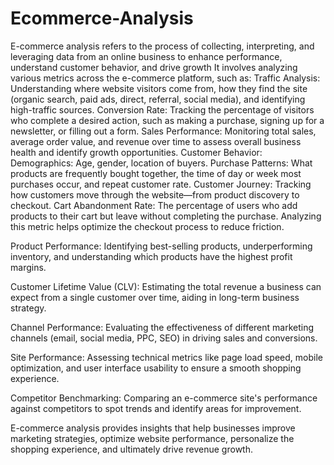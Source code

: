 # Ecommerce-Analysis
E-commerce analysis refers to the process of collecting, interpreting, and leveraging data from an online business to enhance performance, understand customer behavior, and drive growth
 It involves analyzing various metrics across the e-commerce platform, such as:
Traffic Analysis: Understanding where website visitors come from, how they find the site (organic search, paid ads, direct, referral, social media), and identifying high-traffic sources.
Conversion Rate: Tracking the percentage of visitors who complete a desired action, such as making a purchase, signing up for a newsletter, or filling out a form.
Sales Performance: Monitoring total sales, average order value, and revenue over time to assess overall business health and identify growth opportunities.
Customer Behavior:
Demographics: Age, gender, location of buyers.
Purchase Patterns: What products are frequently bought together, the time of day or week most purchases occur, and repeat customer rate.
Customer Journey: Tracking how customers move through the website—from product discovery to checkout.
Cart Abandonment Rate: The percentage of users who add products to their cart but leave without completing the purchase. Analyzing this metric helps optimize the checkout process to reduce friction.

Product Performance: Identifying best-selling products, underperforming inventory, and understanding which products have the highest profit margins.

Customer Lifetime Value (CLV): Estimating the total revenue a business can expect from a single customer over time, aiding in long-term business strategy.

Channel Performance: Evaluating the effectiveness of different marketing channels (email, social media, PPC, SEO) in driving sales and conversions.

Site Performance: Assessing technical metrics like page load speed, mobile optimization, and user interface usability to ensure a smooth shopping experience.

Competitor Benchmarking: Comparing an e-commerce site's performance against competitors to spot trends and identify areas for improvement.

E-commerce analysis provides insights that help businesses improve marketing strategies, optimize website performance, personalize the shopping experience, and ultimately drive revenue growth.






